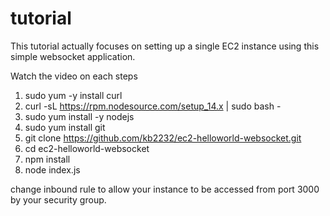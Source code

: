 # tutorial

This tutorial actually focuses on setting up a single EC2 instance using this simple websocket application.

Watch the video on each steps

1. sudo yum -y install curl
2. curl -sL https://rpm.nodesource.com/setup_14.x | sudo bash -
3. sudo yum install -y nodejs
4. sudo yum install git
5. git clone https://github.com/kb2232/ec2-helloworld-websocket.git
6. cd ec2-helloworld-websocket
7. npm install
8. node index.js

change inbound rule to allow your instance to be accessed from port 3000 by your security group.